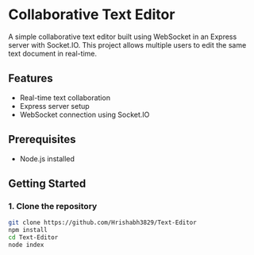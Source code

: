 # Collaborative Text Editor

A simple collaborative text editor built using WebSocket in an Express server with Socket.IO. This project allows multiple users to edit the same text document in real-time.

## Features

- Real-time text collaboration
- Express server setup
- WebSocket connection using Socket.IO

## Prerequisites

- Node.js installed

## Getting Started

### 1. Clone the repository

```bash
git clone https://github.com/Hrishabh3829/Text-Editor
npm install
cd Text-Editor
node index


```